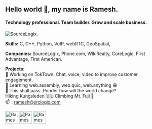 ## Hello world 👋, my name is Ramesh.
#### Technology professional. Team builder. Grow and scale business.
![SourceLogix.](https://srclogix.com/images/home/Conversion-Optimization.svg)


**Skills:**
C, C++, Python, VoIP, webRTC, GeoSpatial, 


**Companies:**
SourceLogix, Phone.com, WikiRealty, CoreLogic, First Advantage, First American.


**Projects:**  
🔭 Working on TokTown. Chat, voice, video to improve customer engagement. \
🌱 Learning web.assembly, web.quic, web.anything 😀 \
🦠 This shall pass. Ponder how will the world change? \
Hiking Kungsleden 🇸🇪 Climbing Mt. Fuji 🌁 \
📫 : ramesh@srclogix.com


[<img src='https://gist.github.com/benhalpern/eff81b17359acafd17849146549b9291' alt='Ramesh Elaiyavalli dev.to' height='40'>](https://dev.to/ramesh) [<img src='https://srclogix.com/images/linkedin.svg' alt='Ramesh Elaiyavalli linkedin' height='40'>](https://www.linkedin.com/in/elaiyavalli) [<img src='https://srclogix.com/images/favicon.jpg' alt='Ramesh Elaiyavalli SourceLogix website' height='40'>](https://srclogix.com)
